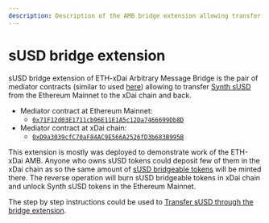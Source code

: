 ```yaml
---
description: Description of the AMB bridge extension allowing transfer sUSD tokens
---
```


# sUSD bridge extension

sUSD bridge extension of ETH-xDai Arbitrary Message Bridge is the pair of mediator contracts \(similar to used [here](https://docs.tokenbridge.net/amb-bridge/erc677-to-erc677-bridge-on-top-of-amb)\) allowing to transfer [Synth sUSD](https://etherscan.io/token/0x57ab1e02fee23774580c119740129eac7081e9d3) from the Ethereum Mainnet to the xDai chain and back.

* Mediator contract at Ethereum Mainnet:
  * [`0x71F12d03E1711cb96E11E1A5c12Da7466699Db8D`](https://etherscan.io/address/0x71F12d03E1711cb96E11E1A5c12Da7466699Db8D)
* Mediator contract at xDai chain:
  * [`0xD9a3039cfC70aF84AC9E566A2526fD3b683B995B`](https://blockscout.com/poa/xdai/address/0xd9a3039cfc70af84ac9e566a2526fd3b683b995b/transactions)

This extension is mostly was deployed to demonstrate work of the ETH-xDai AMB. Anyone who owns sUSD tokens could deposit few of them in the xDai chain as so the same amount of [sUSD bridgeable tokens](https://blockscout.com/poa/xdai/address/0x4c36d2919e407f0cc2ee3c993ccf8ac26d9ce64e) will be minted there. The reverse operation will burn sUSD bridgeable tokens in xDai chain and unlock Synth sUSD tokens in the Ethereum Mainnet.

The step by step instructions could be used to [Transfer sUSD through the bridge extension](https://docs.tokenbridge.net/eth-xdai-amb-bridge/susd-bridge-extension/transfer-susd-through-the-bridge-extension).


